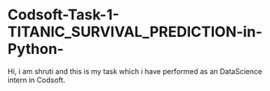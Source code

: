 # Codsoft-Task-1-TITANIC_SURVIVAL_PREDICTION-in-Python-
Hi, i am shruti and this is my task which i have performed as an DataScience intern in Codsoft.
